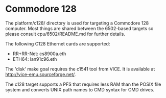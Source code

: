Commodore 128
=============

The platform/c128/ directory is used for targeting a Commodore 128 computer.
Most things are shared between the 6502-based targets so please consult
cpu/6502/README.md for further details.

The following C128 Ethernet cards are supported:

- RR+RR-Net: cs8900a.eth
- ETH64:     lan91c96.eth

The 'disk' make goal requires the c1541 tool from VICE. It is available at
http://vice-emu.sourceforge.net/.

The c128 target supports a PFS that requires less RAM than the POSIX file
system and converts UNIX path names to CMD syntax for CMD drives.
